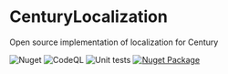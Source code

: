 # CenturyLocalization
Open source implementation of localization for Century

![Nuget](https://github.com/AndreCL/CenturyLocalization/workflows/Nuget/badge.svg)  ![CodeQL](https://github.com/AndreCL/CenturyLocalization/workflows/CodeQL/badge.svg)  ![Unit tests](https://github.com/AndreCL/CenturyLocalization/workflows/Unit%20tests/badge.svg)  <a href="https://www.nuget.org/packages/CenturyLocalization/0.0.5" alt="Nuget Package"><img src="https://img.shields.io/badge/nuget-0.0.5-yellow?logo=nuget" title="Go To Nuget Package" alt="Nuget Package"/></a>
